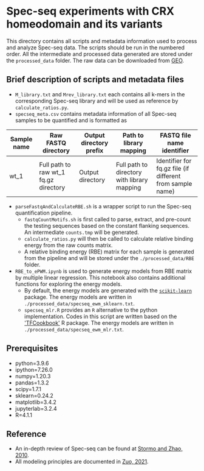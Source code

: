 # Spec-seq experiments with CRX homeodomain and its variants
This directory contains all scripts and metadata information used to process and analyze Spec-seq data. The scripts should be run in the numbered order. All the intermediate and processed data generated are stored under the `processed_data` folder. The raw data can be downloaded from [GEO](link_to_specseq_GEO).

## Brief description of scripts and metadata files
- `M_library.txt` and `Mrev_library.txt` each contains all k-mers in the corresponding Spec-seq library and will be used as reference by `calculate_ratios.py`.
- `specseq_meta.csv` contains metadata information of all Spec-seq samples to be quantified and is formatted as

| Sample name | Raw FASTQ directory | Output directory prefix | Path to library mapping | FASTQ file name identifier |
| --- | --- | --- | --- | --- |
| wt_1 | Full path to raw wt_1 fq.gz directory | Output directory | Full path to directory with library mapping | Identifier for fq.gz file (if different from sample name) |
- `parseFastqAndCalculateRBE.sh` is a wrapper script to run the Spec-seq quantification pipeline.
  - `fastqCountMotifs.sh` is first called to parse, extract, and pre-count the testing sequences based on the constant flanking sequences. An intermediate `counts.tmp` will be generated.
  - `calculate_ratios.py` will then be called to calculate relative binding energy from the raw counts matrix.
  - A relative binding energy (RBE) matrix for each sample is generated from the pipeline and will be stored under the `./processed_data/RBE` folder.
- `RBE_to_ePWM.ipynb` is used to generate energy models from RBE matrix by multiple linear regression. This notebook also contains additional functions for exploring the energy models.
  - By default, the energy models are generated with the [`scikit-learn`](https://scikit-learn.org/stable/modules/generated/sklearn.linear_model.LinearRegression.html) package. The energy models are written in `./processed_data/specseq_ewm_sklearn.txt`.
  - `specseq_mlr.R` provides an `R` alternative to the python implementation. Codes in this script are written based on the ['TFCookbook'](https://github.com/zeropin/TFCookbook) R package. The energy models are written in `./processed_data/specseq_ewm_mlr.txt`.
  
## Prerequisites
- python=3.9.6
- ipython=7.26.0
- numpy=1.20.3
- pandas=1.3.2
- scipy=1.7.1
- sklearn=0.24.2
- matplotlib=3.4.2
- jupyterlab=3.2.4
- R=4.1.1

## Reference
- An in-depth review of Spec-seq can be found at [Stormo and Zhao, 2010](http://genetics.wustl.edu/bio5488/files/2017/02/Stormo2010.pdf).
- All modeling principles are documented in [Zuo, 2021](https://www.lidsen.com/journals/genetics/genetics-05-03-134#).